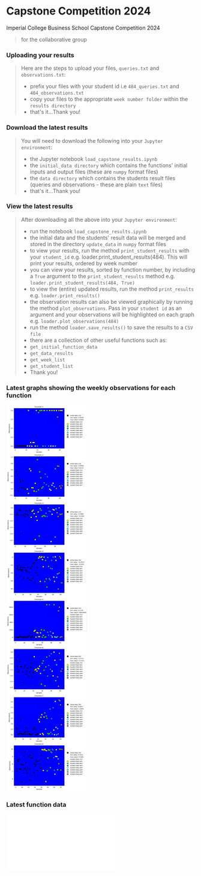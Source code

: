 # Capstone Competition 2024
 Imperial College Business School Capstone Competition 2024
> for the collaborative group

### Uploading your results
> Here are the steps to upload your files, `queries.txt` and `observations.txt`:
> - prefix your files with your student id i.e `484_queries.txt` and `484_observations.txt`
> - copy your files to the appropriate `week number folder` within the `results directory`
> - that's it...Thank you!


### Download the latest results
> You will need to download the following into your `Jupyter environment`:
> - the Jupyter notebook `load_capstone_results.ipynb`
> - the `initial_data directory` which contains the functions' initial inputs and output files (these are `numpy` format files)
> - the `data directory` which contains the students result files (queries and observations - these are plain `text` files)
> - that's it...Thank you!


### View the latest results
> After downloading all the above into your `Jupyter environment`:
> - run the notebook `load_capstone_results.ipynb`
> - the initial data and the students' result data will be merged and stored in the directory `update_data` in `numpy` format files
> - to view your results, run the method `print_student_results` with your `student_id` e.g. loader.print_student_results(484). This will print your results, ordered by week number
> - you can view your results, sorted by function number, by including a `True` argument to the `print_student_results` method e.g. `loader.print_student_results(484, True)`
> - to view the (entire) updated results, run the method `print_results` e.g. `loader.print_results()`
> - the observation results can also be viewed graphically by running the method `plot_observations`. Pass in your `student id` as an argument and your observations will be highlighted on each graph e.g. `loader.plot_observations(484)`
> - run the method `loader.save_results()` to save the results to a `CSV file`
> - there are a collection of other useful functions such as:
> - `get_initial_function_data`
> - `get_data_results`
> - `get_week_list`
> - `get_student_list`
> - Thank you!


### Latest graphs showing the weekly observations for each function

![Graph Functions 1 - 8](docs/images/graph_240228_1934.jpg?raw=true "Functions 1 - 8")

### Latest function data

![Function data](docs/function_data.txt "Function data")
